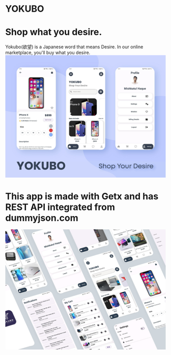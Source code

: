 # YOKUBO

# Shop what you desire.
Yokubo(欲望) is a Japanese word that means Desire. In our online marketplace, you'll buy what you desire.
![images](https://github.com/SimoHimo/Yokubo/blob/main/assets/images/mockups1.jpg)
# This app is made with Getx and has REST API integrated from dummyjson.com

![images](https://github.com/SimoHimo/Yokubo/blob/main/assets/images/mockups2.jpg)

